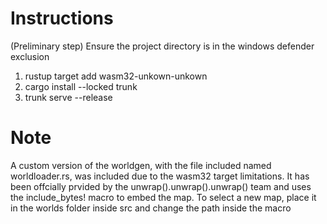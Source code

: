 <h1>Instructions</h1>
<p>(Preliminary step) Ensure the project directory is in the windows defender exclusion</p>
<ol>
  <li>rustup target add wasm32-unkown-unkown</li>
  <li>cargo install --locked trunk</li>
  <li>trunk serve --release</li>
</ol>

<h1>Note</h1>
<p>A custom version of the worldgen, with the file included named worldloader.rs, was included due to the wasm32 target limitations. It has been offcially prvided by the unwrap().unwrap().unwrap() team and uses the include_bytes! macro to embed the map. To select a new map, place it in the worlds folder inside src and change the path inside the macro</p>
